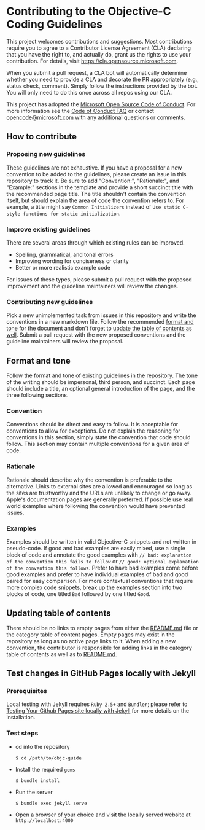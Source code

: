 # Contributing to the Objective-C Coding Guidelines

This project welcomes contributions and suggestions.  Most contributions require you to agree to a
Contributor License Agreement (CLA) declaring that you have the right to, and actually do, grant us
the rights to use your contribution. For details, visit https://cla.opensource.microsoft.com.

When you submit a pull request, a CLA bot will automatically determine whether you need to provide
a CLA and decorate the PR appropriately (e.g., status check, comment). Simply follow the instructions
provided by the bot. You will only need to do this once across all repos using our CLA.

This project has adopted the [Microsoft Open Source Code of Conduct](https://opensource.microsoft.com/codeofconduct/).
For more information see the [Code of Conduct FAQ](https://opensource.microsoft.com/codeofconduct/faq/) or
contact [opencode@microsoft.com](mailto:opencode@microsoft.com) with any additional questions or comments.

## How to contribute

### Proposing new guidelines

These guidelines are not exhaustive. If you have a proposal for a new convention to be added to the guidelines, please create an issue in this repository to track it. Be sure to add "Convention:", "Rationale:", and "Example:" sections in the template and provide a short succinct title with the recommended page title. The title shouldn't contain the convention itself, but should explain the area of code the convention refers to. For example, a title might say `Common Initializers` instead of `Use static C-style functions for static initialization`.

### Improve existing guidelines

There are several areas through which existing rules can be improved.
* Spelling, grammatical, and tonal errors
* Improving wording for conciseness or clarity
* Better or more realistic example code

For issues of these types, please submit a pull request with the proposed improvement and the guideline maintainers will review the changes.

### Contributing new guidelines

Pick a new unimplemented task from issues in this repository and write the conventions in a new markdown file. Follow the recommended [format and tone](#format-and-tone) for the document and don't forget to [update the table of contents as well](#updating-table-of-contents). Submit a pull request with the new proposed conventions and the guideline maintainers will review the proposal.

## Format and tone

Follow the format and tone of existing guidelines in the repository. The tone of the writing should be impersonal, third person, and succinct. Each page should include a title, an optional general introduction of the page, and the three following sections.

### Convention

Conventions should be direct and easy to follow. It is acceptable for conventions to allow for exceptions. Do not explain the reasoning for conventions in this section, simply state the convention that code should follow. This section may contain multiple conventions for a given area of code.

### Rationale

Rationale should describe why the convention is preferable to the alternative. Links to external sites are allowed and encouraged so long as the sites are trustworthy and the URLs are unlikely to change or go away. Apple's documentation pages are generally preferred. If possible use real world examples where following the convention would have prevented issues.

### Examples

Examples should be written in valid Objective-C snippets and not written in pseudo-code. If good and bad examples are easily mixed, use a single block of code and annotate the good examples with `// bad: explanation of the convention this fails to follow` or `// good: optional explanation of the convention this follows`. Prefer to have bad examples come before good examples and prefer to have individual examples of bad and good paired for easy comparison. For more contextual conventions that require more complex code snippets, break up the examples section into two blocks of code, one titled `Bad` followed by one titled `Good`.

## Updating table of contents

There should be no links to empty pages from either the [README.md](README.md) file or the category table of content pages. Empty pages may exist in the repository as long as no active page links to it. When adding a new convention, the contributor is responsible for adding links in the category table of contents as well as to [README.md](README.md).

## Test changes in GitHub Pages locally with Jekyll

### Prerequisites
Local testing with Jekyll requires `Ruby 2.5+` and `Bundler`; please refer to [Testing Your Github Pages site locally with Jekyll](https://help.github.com/en/github/working-with-github-pages/testing-your-github-pages-site-locally-with-jekyll) for more details on the installation.

### Test steps

* cd into the repository

	`$ cd /path/to/objc-guide`

* Install the required `gems`

	`$ bundle install`

* Run the server

	`$ bundle exec jekyll serve`

* Open a browser of your choice and visit the locally served website at `http://localhost:4000`
